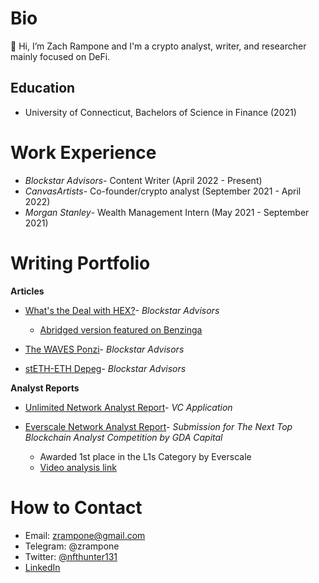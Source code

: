 # Bio

👋 Hi, I’m Zach Rampone and I'm a crypto analyst, writer, and researcher mainly focused on DeFi.


## Education

-   University of Connecticut, Bachelors of Science in Finance (2021)

# Work Experience

-   *Blockstar Advisors*- Content Writer (April 2022 - Present)
-   *CanvasArtists*- Co-founder/crypto analyst (September 2021 - April 2022)
-   *Morgan Stanley*- Wealth Management Intern (May 2021 - September 2021)

# Writing Portfolio

**Articles**

 -   [What's the Deal with HEX?](https://blockstar.substack.com/p/whats-the-deal-with-hex)- *Blockstar Advisors*
	 - [Abridged version featured on Benzinga](https://www.benzinga.com/money/is-hex-a-pyramid-scheme/)



 -   [The WAVES Ponzi](https://blockstar.substack.com/p/the-waves-ponzi)- *Blockstar Advisors*
 -   [stETH-ETH Depeg](https://blockstar.substack.com/p/steth-eth-depeg)- *Blockstar Advisors*

**Analyst Reports**

 -   [Unlimited Network Analyst Report](https://docs.google.com/document/d/1chqMhvj7h_HyHSQqNZeMYARQXKtw1Yy8/edit?usp=sharing&ouid=108451907790513150234&rtpof=true&sd=true)- *VC Application*
 -   [Everscale Network Analyst Report](https://docs.google.com/document/d/1-B7GvSs1RLvt6LjpmxMDwPh36QcLUiay/edit?usp=sharing&ouid=108451907790513150234&rtpof=true&sd=true)- *Submission for The Next Top Blockchain Analyst Competition by GDA Capital*

	 - Awarded 1st place in the L1s Category by Everscale
	 - [Video analysis link](https://www.loom.com/share/ba926c915b3c4b4d8c13670fcea3ff3e)

# How to Contact
- Email: zrampone@gmail.com
- Telegram: @zrampone
- Twitter: [@nfthunter131](https://twitter.com/nfthunter131)
- [LinkedIn](https://www.linkedin.com/in/zachary-rampone-251029158/)
